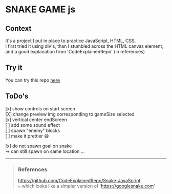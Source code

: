 # SNAKE GAME js

## Context

It's a project I put in place to practice JavaScript, HTML, CSS.  
I first tried it using div's, than I stumbled across the HTML canvas element, and a good explanation from 'CodeExplainedRepo' (in references)

## Try it

You can try this repo [here](https://htmlpreview.github.io/?https://github.com/BOAScripts/SnakeGame-JS-Canvas/blob/main/index.html)

## ToDo's  

[x] show controls on start screen  
[X] change preview img corresponding to gameSize selected  
[x] vertical center endScreen  
[ ] add some sound effect  
[ ] spawn "enemy" blocks   
[ ] make it prettier :smile:

[x] do not spawn goal on snake  
-> can still spawn on same location ...

---
> ### References
> https://github.com/CodeExplainedRepo/Snake-JavaScript  
> ⤷ which looks like a simpler version of 'https://googlesnake.com'
